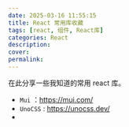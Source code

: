 ```yaml
---
date: 2025-03-16 11:55:15
title: React 常用库收藏
tags: [react, 组件, React库]
categories: React
description:
cover:
permalink:
---
```



在此分享一些我知道的常用 react 库。

- `Mui` ：https://mui.com/
- `UnoCSS` : https://unocss.dev/
- 
